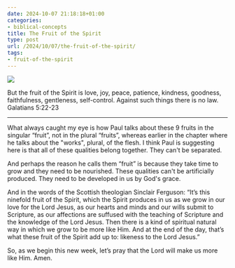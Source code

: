 ```yaml
---
date: 2024-10-07 21:18:18+01:00
categories:
- biblical-concepts
title: The Fruit of the Spirit
type: post
url: /2024/10/07/the-fruit-of-the-spirit/
tags:
- fruit-of-the-spirit
---
```






![](https://danielagafonov.com/wp-content/uploads/2024/10/william-hammer-green-grapes-1878-5743cd-1024.jpg)


But the fruit of the Spirit is love, joy, peace, patience, kindness, goodness, faithfulness, gentleness, self\-control. Against such things there is no law. Galatians 5:22\-23






---





What always caught my eye is how Paul talks about these 9 fruits in the singular “fruit”, not in the plural “fruits”, whereas earlier in the chapter where he talks about the "works", plural, of the flesh. I think Paul is suggesting here is that all of these qualities belong together. They can't be separated.




And perhaps the reason he calls them “fruit” is because they take time to grow and they need to be nourished. These qualities can't be artificially produced. They need to be developed in us by God's grace.




And in the words of the Scottish theologian Sinclair Ferguson: “It’s this ninefold fruit of the Spirit, which the Spirit produces in us as we grow in our love for the Lord Jesus, as our hearts and minds and our wills submit to Scripture, as our affections are suffused with the teaching of Scripture and the knowledge of the Lord Jesus. Then there is a kind of spiritual natural way in which we grow to be more like Him. And at the end of the day, that’s what these fruit of the Spirit add up to: likeness to the Lord Jesus.”




So, as we begin this new week, let’s pray that the Lord will make us more like Him. Amen.




